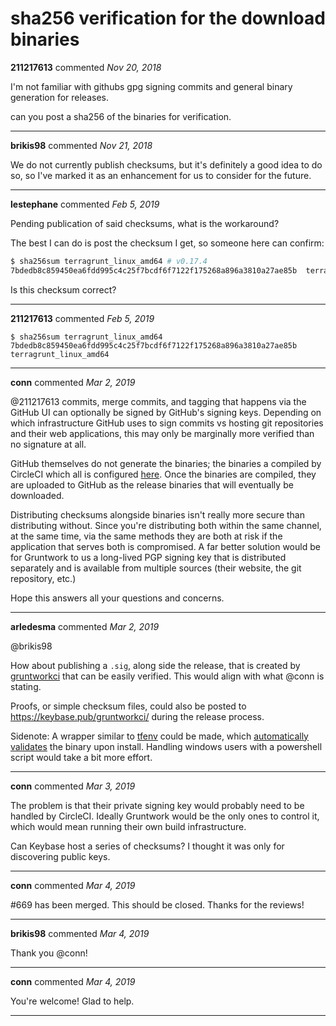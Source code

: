 # sha256 verification for the download binaries

**211217613** commented *Nov 20, 2018*

I'm not familiar with githubs gpg signing commits and general binary generation for releases.

can you post a sha256 of the binaries for verification.
<br />
***


**brikis98** commented *Nov 21, 2018*

We do not currently publish checksums, but it's definitely a good idea to do so, so I've marked it as an enhancement for us to consider for the future.
***

**lestephane** commented *Feb 5, 2019*

Pending publication of said checksums, what is the workaround?

The best I can do is post  the checksum I get, so someone here can confirm:
```bash
$ sha256sum terragrunt_linux_amd64 # v0.17.4
7bdedb8c859450ea6fdd995c4c25f7bcdf6f7122f175268a896a3810a27ae85b  terragrunt_linux_amd64
```
Is this checksum correct?
***

**211217613** commented *Feb 5, 2019*

```
$ sha256sum terragrunt_linux_amd64
7bdedb8c859450ea6fdd995c4c25f7bcdf6f7122f175268a896a3810a27ae85b  terragrunt_linux_amd64
```
***

**conn** commented *Mar 2, 2019*

@211217613 commits, merge commits, and tagging that happens via the GitHub UI can optionally be signed by GitHub's signing keys. Depending on which infrastructure GitHub uses to sign commits vs hosting git repositories and their web applications, this may only be marginally more verified than no signature at all.

GitHub themselves do not generate the binaries; the binaries a compiled by CircleCI which all is configured [here](https://github.com/gruntwork-io/terragrunt/blob/master/.circleci/config.yml). Once the binaries are compiled, they are uploaded to GitHub as the release binaries that will eventually be downloaded.

Distributing checksums alongside binaries isn't really more secure than distributing without. Since you're distributing both within the same channel, at the same time, via the same methods they are both at risk if the application that serves both is compromised. A far better solution would be for Gruntwork to us a long-lived PGP signing key that is distributed separately and is available from multiple sources (their website, the git repository, etc.)

Hope this answers all your questions and concerns.
***

**arledesma** commented *Mar 2, 2019*

@brikis98

How about publishing a `.sig`, along side the release, that is created by [gruntworkci](https://keybase.io/gruntworkci) that can be easily verified.  This would align with what @conn is stating.

Proofs, or simple checksum files, could also be posted to https://keybase.pub/gruntworkci/ during the release process.

Sidenote: A wrapper similar to [tfenv](https://github.com/tfutils/tfenv) could be made, which [automatically validates](https://github.com/tfutils/tfenv/blob/4475b714e0291d20727a3e2946f3b3e2136df059/libexec/tfenv-install#L97-L114) the binary upon install.  Handling windows users with a powershell script would take a bit more effort.
***

**conn** commented *Mar 3, 2019*

The problem is that their private signing key would probably need to be handled by CircleCI. Ideally Gruntwork would be the only ones to control it, which would mean running their own build infrastructure.

Can Keybase host a series of checksums? I thought it was only for discovering public keys.
***

**conn** commented *Mar 4, 2019*

#669 has been merged. This should be closed. Thanks for the reviews!
***

**brikis98** commented *Mar 4, 2019*

Thank you @conn!
***

**conn** commented *Mar 4, 2019*

You're welcome! Glad to help.
***

